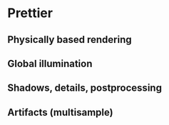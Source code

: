 # Prettier

## Physically based rendering

## Global illumination

## Shadows, details, postprocessing

## Artifacts (multisample)